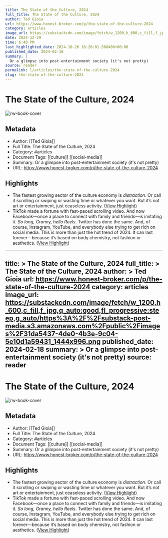 ```yaml
---
title: The State of the Culture, 2024
full_title: The State of the Culture, 2024
author: Ted Gioia
url: https://www.honest-broker.com/p/the-state-of-the-culture-2024
category: articles
image_url: https://substackcdn.com/image/fetch/w_1200,h_600,c_fill,f_jpg,q_auto:good,fl_progressive:steep,g_auto/https%3A%2F%2Fsubstack-post-media.s3.amazonaws.com%2Fpublic%2Fimages%2F31da5437-4de0-4b3e-9c04-5e10d1a59431_1444x996.png
date: 2024-12-29
time: 6:40 PM
last_highlighted_date: 2024-10-26 16:20:01.568486+00:00
published_date: 2024-02-18
summary: |
  Or a glimpse into post-entertainment society (it's not pretty)
source: reader
permalink: l/articles/the-state-of-the-culture-2024
slug: the-state-of-the-culture-2024
---
```

# The State of the Culture, 2024

![rw-book-cover](https://substackcdn.com/image/fetch/w_1200,h_600,c_fill,f_jpg,q_auto:good,fl_progressive:steep,g_auto/https%3A%2F%2Fsubstack-post-media.s3.amazonaws.com%2Fpublic%2Fimages%2F31da5437-4de0-4b3e-9c04-5e10d1a59431_1444x996.png)

## Metadata
- Author: [[Ted Gioia]]
- Full Title: The State of the Culture, 2024
- Category: #articles
- Document Tags: [[culture]] [[social-media]] 
- Summary: Or a glimpse into post-entertainment society (it's not pretty)
- URL: https://www.honest-broker.com/p/the-state-of-the-culture-2024

## Highlights
- The fastest growing sector of the culture economy is *distraction*. Or call it scrolling or swiping or wasting time or whatever you want. But it’s not art or entertainment, just ceaseless activity. ([View Highlight](https://read.readwise.io/read/01jb4t0cfr1cvm702dn3nfcqar))
- TikTok made a fortune with fast-paced scrolling video. And now Facebook—once a place to connect with family and friends—is imitating it. *So long, Granny, hello Reels*. Twitter has done the same. And, of course, Instagram, YouTube, and everybody else trying to get rich on social media.
  This is more than just the hot trend of 2024. It can last forever—because it’s based on body chemistry, not fashion or aesthetics. ([View Highlight](https://read.readwise.io/read/01jb4t18n4xpwv3yx4qr6wbfbz))


---
title: >
  The State of the Culture, 2024
full_title: >
  The State of the Culture, 2024
author: >
  Ted Gioia
url: https://www.honest-broker.com/p/the-state-of-the-culture-2024
category: articles
image_url: https://substackcdn.com/image/fetch/w_1200,h_600,c_fill,f_jpg,q_auto:good,fl_progressive:steep,g_auto/https%3A%2F%2Fsubstack-post-media.s3.amazonaws.com%2Fpublic%2Fimages%2F31da5437-4de0-4b3e-9c04-5e10d1a59431_1444x996.png
published_date: 2024-02-18
summary: >
  Or a glimpse into post-entertainment society (it's not pretty)
source: reader
---
# The State of the Culture, 2024

![rw-book-cover](https://substackcdn.com/image/fetch/w_1200,h_600,c_fill,f_jpg,q_auto:good,fl_progressive:steep,g_auto/https%3A%2F%2Fsubstack-post-media.s3.amazonaws.com%2Fpublic%2Fimages%2F31da5437-4de0-4b3e-9c04-5e10d1a59431_1444x996.png)

## Metadata
- Author: [[Ted Gioia]]
- Full Title: The State of the Culture, 2024
- Category: #articles
- Document Tags: [[culture]] [[social-media]] 
- Summary: Or a glimpse into post-entertainment society (it's not pretty)
- URL: https://www.honest-broker.com/p/the-state-of-the-culture-2024

## Highlights
- The fastest growing sector of the culture economy is *distraction*. Or call it scrolling or swiping or wasting time or whatever you want. But it’s not art or entertainment, just ceaseless activity. ([View Highlight](https://read.readwise.io/read/01jb4t0cfr1cvm702dn3nfcqar))
- TikTok made a fortune with fast-paced scrolling video. And now Facebook—once a place to connect with family and friends—is imitating it. *So long, Granny, hello Reels*. Twitter has done the same. And, of course, Instagram, YouTube, and everybody else trying to get rich on social media.
  This is more than just the hot trend of 2024. It can last forever—because it’s based on body chemistry, not fashion or aesthetics. ([View Highlight](https://read.readwise.io/read/01jb4t18n4xpwv3yx4qr6wbfbz))


